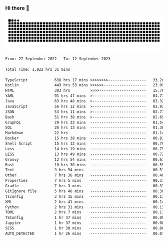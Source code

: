 ### Hi there 👋

<picture>
  <source media="(prefers-color-scheme: dark)" srcset="https://raw.githubusercontent.com/heyline/heyline/output/github-contribution-grid-snake-dark.svg">
  <source media="(prefers-color-scheme: light)" srcset="https://raw.githubusercontent.com/heyline/heyline/output/github-contribution-grid-snake.svg">
  <img alt="github contribution grid snake animation" src="https://raw.githubusercontent.com/heyline/heyline/output/github-contribution-grid-snake.svg">
</picture>

<!--START_SECTION:waka-->

```txt
From: 27 September 2022 - To: 12 September 2023

Total Time: 1,922 hrs 31 mins

TypeScript            638 hrs 17 mins >>>>>>>>-----------------   33.20 %
Kotlin                443 hrs 53 mins >>>>>>-------------------   23.09 %
HTML                  303 hrs         >>>>---------------------   15.76 %
YAML                  91 hrs 47 mins  >------------------------   04.77 %
Java                  63 hrs 48 mins  >------------------------   03.32 %
JavaScript            56 hrs 12 mins  >------------------------   02.92 %
JSON                  53 hrs 11 mins  >------------------------   02.77 %
Bash                  51 hrs 38 mins  >------------------------   02.69 %
GraphQL               29 hrs 33 mins  -------------------------   01.54 %
SQL                   26 hrs 13 mins  -------------------------   01.36 %
Markdown              22 hrs          -------------------------   01.14 %
Docker                15 hrs 38 mins  -------------------------   00.81 %
Shell Script          15 hrs 12 mins  -------------------------   00.79 %
Less                  14 hrs 19 mins  -------------------------   00.75 %
LESS                  13 hrs 49 mins  -------------------------   00.72 %
Groovy                12 hrs 54 mins  -------------------------   00.67 %
Rust                  10 hrs 30 mins  -------------------------   00.55 %
Text                  9 hrs 54 mins   -------------------------   00.51 %
Other                 7 hrs 36 mins   -------------------------   00.40 %
Properties            7 hrs 5 mins    -------------------------   00.37 %
Gradle                7 hrs 3 mins    -------------------------   00.37 %
GitIgnore file        5 hrs 40 mins   -------------------------   00.30 %
tsconfig              3 hrs 15 mins   -------------------------   00.17 %
XML                   2 hrs 41 mins   -------------------------   00.14 %
Python                2 hrs 31 mins   -------------------------   00.13 %
TOML                  2 hrs 7 mins    -------------------------   00.11 %
TSConfig              1 hr 47 mins    -------------------------   00.09 %
Jupyter               1 hr 37 mins    -------------------------   00.08 %
SCSS                  1 hr 30 mins    -------------------------   00.08 %
AUTO_DETECTED         1 hr 26 mins    -------------------------   00.07 %
```

<!--END_SECTION:waka-->

